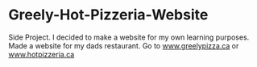 Greely-Hot-Pizzeria-Website
===========================

Side Project. 
I decided to make a website for my own learning purposes. 
Made a website for my dads restaurant. 
Go to www.greelypizza.ca or www.hotpizzeria.ca 

